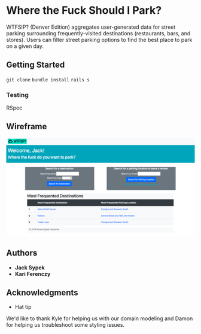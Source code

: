 # Where the Fuck Should I Park?

WTFSIP? (Denver Edition) aggregates user-generated data for street parking surrounding frequently-visited destinations (restaurants, bars, and stores).  Users can filter street parking options to find the best place to park on a given day.

## Getting Started

`git clone`
`bundle install`
`rails s`

### Testing

RSpec

## Wireframe

![screenshot](./app/assets/images/homepage.png)

## Authors

* **Jack Sypek**
* **Kari Ferenczy**


## Acknowledgments

* Hat tip

We'd like to thank Kyle for helping us with our domain modeling and Damon for helping us troubleshoot some styling issues.
